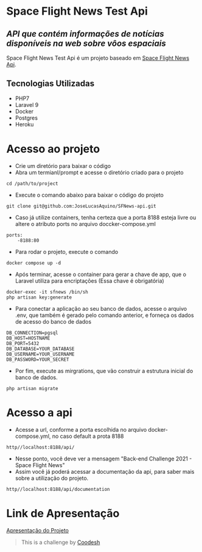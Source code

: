 # Space Flight News Test Api
## _API que contém informações de notícias disponíveis na web sobre vôos espaciais_

Space Flight News Test Api é um projeto baseado em [Space Flight News Api](https://www.spaceflightnewsapi.net/).

## Tecnologias Utilizadas

- PHP7
- Laravel 9
- Docker
- Postgres
- Heroku

# Acesso ao projeto

- Crie um diretório para baixar o código
- Abra um termianl/prompt e acesse o diretório criado para o projeto
```
cd /path/to/project 
```
- Execute o comando abaixo para baixar o código do projeto
```
git clone git@github.com:JoseLucasAquino/SFNews-api.git
```

- Caso já utilize containers, tenha certeza que a porta 8188 esteja livre
ou altere o atributo ports no arquivo doccker-compose.yml
```
ports:
    -8188:80
```

- Para rodar o projeto, execute o comando
```
docker compose up -d
```

- Após terminar, acesse o container para gerar a chave de app, que o Laravel utiliza para encriptações (Essa chave é obrigatória)
```
docker-exec -it sfnews /bin/sh
php artisan key:generate
```

- Para conectar a aplicação ao seu banco de dados, acesse o arquivo .env, que também é gerado pelo comando anterior, e forneça os dados de acesso do banco de dados
```
DB_CONNECTION=pgsql
DB_HOST=HOSTNAME
DB_PORT=5432
DB_DATABASE=YOUR_DATABASE
DB_USERNAME=YOUR_USERNAME
DB_PASSWORD=YOUR_SECRET
```

- Por fim, execute as mirgrations, que vão construir a estrutura inicial do banco de dados.
```
php artisan migrate
```

# Acesso a api
- Acesse a url, conforme a porta escolhida no arquivo docker-compose.yml, no caso default a prota 8188
```
http//localhost:8188/api/
```

- Nesse ponto, você deve ver a mensagem "Back-end Challenge 2021 - Space Flight News"
- Assim você já poderá acessar a documentação da api, para saber mais sobre a utilização do projeto.
```
http//localhost:8188/api/documentation
```

# Link de Apresentação
[Apresentação do Projeto](https://www.loom.com/embed/4e6ae2abd9f34d60897ec25e3ae2fd7a)

> This is a challenge by [Coodesh](https://coodesh.com)

